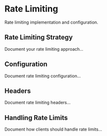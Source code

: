 # Rate Limiting

Rate limiting implementation and configuration.

## Rate Limiting Strategy

Document your rate limiting approach...

## Configuration

Document rate limiting configuration...

## Headers

Document rate limiting headers...

## Handling Rate Limits

Document how clients should handle rate limits...